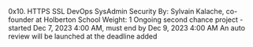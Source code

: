 0x10. HTTPS SSL
DevOps
SysAdmin
Security
 By: Sylvain Kalache, co-founder at Holberton School
 Weight: 1
 Ongoing second chance project - started Dec 7, 2023 4:00 AM, must end by Dec 9, 2023 4:00 AM
 An auto review will be launched at the deadline
added
